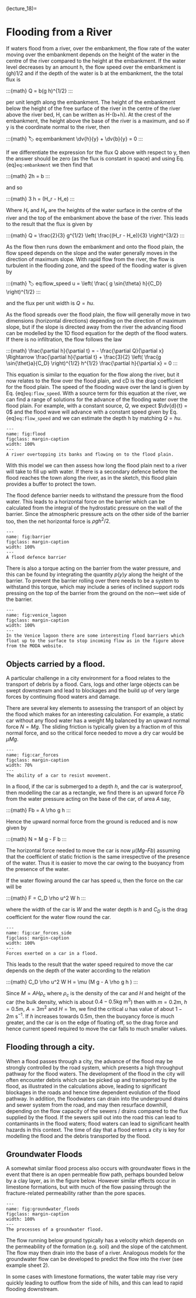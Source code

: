 (lecture_18)=
# Flooding from a River

If waters flood from a river, over the embankment, the flow rate of the water moving over the embankment depends on the height of the water in the centre of the river compared to the height at the embankment. If the water level decreases by an amount h, the flow speed over the embankment is (gh)1/2  and if the depth of the water is b at the embankment, the the total flux is 

:::{math}
Q = b(g h)^{1/2}
:::

per unit length along the embankment. The height of the embankment below the height of the free surface of the river in the centre of the river above the river bed, H, can be written as H-(b+h). At the crest of the embankment, the height above the base of the river is a maximum, and so if y is the coordinate normal to the river, then

:::{math}
:label: eq:embankment
\dv{h}{y} + \dv{b}{y} = 0
:::

If we differentiate the expression for the flux Q above with respect to y, then the answer should be zero (as the flux is constant in space) and using Eq. {eq}`eq:embankment` we then find that

:::{math}
2h = b
:::

and so

:::{math}
3 h = (H_r - H_e)
:::

Where $H_r$ and $H_e$ are the heights of the water surface in the centre of the river and the top of the embankment above the base of the river. This leads to the result that the flux is given by 

:::{math}
Q = \frac{2}{3} g^{1/2} \left( \frac{(H_r - H_e)}{3} \right)^{3/2}
:::

As the flow then runs down the embankment and onto the flood plain, the flow speed depends on the slope and the water generally moves in the direction of maximum slope. With rapid flow from the river, the flow is turbulent in the flooding zone, and the speed of the flooding water is given by

:::{math}
:label: eq:flow_speed
u = \left( \frac{ g \sin{\theta} h}{C_D} \right)^{1/2}
:::

and the flux per unit width is $Q = hu$.

As the flood spreads over the flood plain, the flow will generally move in two dimensions (horizontal directions) depending on the direction of maximum slope, but if the slope is directed away from the river the advancing flood can be modelled by the 1D flood equation for the depth of the flood waters. If there is no infiltration, the flow follows the law

:::{math}
\frac{\partial h}{\partial t} = - \frac{\partial Q}{\partial x}
\Rightarrow \frac{\partial h}{\partial t} + \frac{3}{2} \left( \frac{g \sin{\thet}a}{C_D} \right)^{1/2} h^{1/2} \frac{\partial h}{\partial x} = 0
:::

This equation is similar to the equation for the flow along the river, but it now relates to the flow over the flood plain, and cD is the drag coefficient for the flood plain. The speed of the flooding wave over the land is given by Eq. {eq}`eq:flow_speed`. With a source term for this equation at the river, we can find a range of solutions for the advance of the flooding water over the flood plain. For example, with a constant source, $Q$, we expect $\dv{d}{t} = 0$ and the flood wave will advance with a constant speed given by Eq. {eq}`eq:flow_speed` and we can estimate the depth h by matching $Q = hu$. 

```{figure} ./figures/flood.png
---
name: fig:flood
figclass: margin-caption
width: 100%
---
A river overtopping its banks and flowing on to the flood plain.
```

With this model we can then assess how long the flood plain next to a river will take to fill up with water. If there is a secondary defence before the flood reaches the town along the river, as in the sketch, this flood plain provides a buffer to protect the town. 

The flood defence barrier needs to withstand the pressure from the flood water. This leads to a horizontal force on the barrier which can be calculated from the integral of the hydrostatic pressure on the wall of the barrier. Since the atmospheric pressure acts on the other side of the barrier too, then the net horizontal force is $\rho gh^2/2$.

```{figure} ./figures/barrier.png
---
name: fig:barrier
figclass: margin-caption
width: 100%
---
A flood defence barrier
```

There is also a torque acting on the barrier from the water pressure, and this can be found by integrating the quantity $p(y)y$ along the height of the barrier. To prevent the barrier rolling over there needs to be a system to withstand this torque, which may include a series of inclined support rods pressing on the top of the barrier from the ground on the non—wet side of the barrier. 

```{figure} ./figures/venice_lagoon.png
---
name: fig:venice_lagoon
figclass: margin-caption
width: 100%
---
In the Venice lagoon there are some interesting flood barriers which float up to the surface to stop incoming flow as in the figure above from the MODA website.
```

## Objects carried by a flood.

A particular challenge in a city environment for a flood relates to the transport of debris by a flood. Cars, logs and other large objects can be swept downstream and lead to blockages and the build up of very large forces by continuing flood waters and damage. 

There are several key elements to assessing the transport of an object by the flood which makes for an interesting calculation. For example, a static car without any flood water has a weight Mg balanced by an upward normal force $N = Mg$. The sliding friction is typically given by a fraction m of this normal force, and so the critical force needed to move a dry car would be $\mu Mg$. 

```{figure} ./figures/car_forces.png
---
name: fig:car_forces
figclass: margin-caption
width: 70%
---
The ability of a car to resist movement.
```

In a flood, if the car is submerged to a depth $h$, and the car is waterproof, then modelling the car as a rectangle, we find there is an upward force $Fb$ from the water pressure acting on the base of the car, of area $A$ say,

:::{math}
Fb = A \rho g h
:::

Hence the upward normal force from the ground is reduced and is now given by

:::{math}
N = M g - F b
:::

The horizontal force needed to move the car is now $\mu (Mg – Fb)$ assuming that the coefficient of static friction is the same irrespective of the presence of the water. Thus it is easier to move the car owing to the buoyancy from the presence of the water.

If the water flowing around the car has speed u, then the force on the car will be

:::{math}
F = C_D \rho u^2 W h
:::

where the width of the car is $W$ and the water depth is $h$ and $C_D$ is the drag coefficient for the water flow round the car.

```{figure} ./figures/car_forces_side.png
---
name: fig:car_forces_side
figclass: margin-caption
width: 100%
---
Forces exerted on a car in a flood.
```

This leads to the result that the water speed required to move the car depends on the depth of the water according to the relation

:::{math}
C_D \rho u^2 W H = \mu (M g - A \rho g h )
:::

Since $M = AH \rho_c$ where $\rho_c$ is the density of the car and $H$ and height of the car (the bulk density, which is about $0.4-0.5 \mathrm{kg~m^3}$) then with $m =0.2  \mathrm{m}$, $h = 0.5 \mathrm{m}$, $A = 3  \mathrm{m^2}$ and $H = 1  \mathrm{m}$, we find the critical $u$ has value of about $1-2  \mathrm{m~s^{-1}}$. If $h$ increases towards $0.5 \mathrm{m}$, then the buoyancy force is much greater, and the car is on the edge of floating off, so the drag force and hence current speed required to move the car falls to much smaller values.

## Flooding through a city.

When a flood passes through a city, the advance of the flood may be strongly controlled by the road system, which presents a high throughput pathway for the flood waters. The development of the flood in the city will often encounter debris which can be picked up and transported by the flood, as illustrated in the calculations above, leading to significant blockages in the roads and hence time dependent evolution of the flood pathway. In addition, the floodwaters can drain into the underground drains and sewer system from the road, and may then resurface downhill, depending on the flow capacity of the sewers / drains compared to the flux supplied by the flood. If the sewers spill out into the road this can lead to contaminants in the flood waters; flood waters can lead to significant health hazards in this context. The time of day that a flood enters a city is key for modelling the flood and the debris transported by the flood.

## Groundwater Floods

A somewhat similar flood process also occurs with groundwater flows in the event that there is an open permeable flow path, perhaps bounded below by a clay layer, as in the figure below. However similar effects occur in limestone formations, but with much of the flow passing through the fracture-related permeability rather than the pore spaces.

```{figure} ./figures/groundwater_floods.png
---
name: fig:groundwater_floods
figclass: margin-caption
width: 100%
---
The processes of a groundwater flood.
```

The flow running below ground typically has a velocity which depends on the permeability of the formation (e.g. soil) and the slope of the catchment. The flow may then drain into the base of a river. Analogous models for the groundwater flow can be developed to predict the flow into the river (see example sheet 2). 

In some cases with limestone formations, the water table may rise very quickly leading to outflow from the side of hills, and this can lead to rapid flooding downstream.  